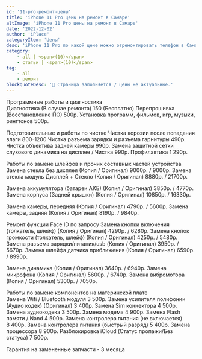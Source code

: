 ```yaml
---
id: '11-pro-ремонт-цены'
title: 'iPhone 11 Pro цены на ремонт в Самаре'
altImage: 'iPhone 11 Pro цены на ремонт в Самаре'
date: '2022-12-02'
author: 'iPlace'
categoryItem: 'Цены'
desc: 'iPhone 11 Pro по какой цене можно отремонтировать телефон в Самаре!'
category:
    - all | <span>(10)</span>
    - статьи | <span>(10)</span>
tag:
    - all
    - ремонт
blockquoteDesc: '🪫 Страница заполняется / цены не актуальные.'
---
```


Программные работы и диагностика	
Диагностика (В случае ремонта)	150 (Бесплатно)
Перепрошивка (Восстановление ПО)	500р.
Установка программ, фильмов, игр, музыки, рингтонов	500р.
	
Подготовительные и работы по чистке	
Чистка корозии после попадания влаги	800-1200
Чистка разъема зарядки и разъема гарнитуры	490р.
Чистка объектива задней камеры	990р.
Замена защитной сетки слухового динамика на дисплее / Чистка	990р.
Профилактика	1 290р.
	
Работы по замене шлейфов и прочих составных частей устройства	
Замена стекла без дисплея (Копия / Оригинал)	9000р. / 9000р.
Замена стекла модуль Дисплей + Стекло (Копия / Оригинал)	8880р. / 21700р.
	
Замена аккумулятора (батареи АКБ) (Копия / Оригинал)	3850р. / 4770р.
Замена корпуса (Задней крышки) (Копия / Оригинал)	10850р. / 16330р.
	
Замена камеры, передняя (Копия / Оригинал)	4790р. / 5600р.
Замена камеры, задняя (Копия / Оригинал)	8190р. / 9840р.
	
Ремонт функции Face ID	по запросу
Замена кнопки включения (толкатель, шлейф) (Копия / Оригинал)	4290р. / 6280р.
Замена кнопок громкости (толкатель, шлейф) (Копия / Оригинал)	4250р. / 5480р.
Замена разъема зарядки/питания/usb (Копия / Оригинал)	3950р. / 5670р.
Замена шлейфа датчика приближения (Копия / Оригинал)	6590р. / 8990р.
	
Замена динамика (Копия / Оригинал)	3640р. / 6940р.
Замена микрофона (Копия / Оригинал)	5600р. / 6740р.
Замена вибромотора (Копия / Оригинал)	5300р. / 7050р.
	
Работы по замене компонентов на материнской плате	
Замена Wifi / Bluetooth модуля	3 500р.
Замена усилителя полифонии (Аудио кодек) (Оригинал)	3 400р.
Замена Sim коннектора 	4 500р.
Замена аудиокодека 	3 500р.
Замена модема	4 900р.
Замена Flash памяти / Nand	4 500р.
Замена контролера питания (не включается)	8 400р.
Замена контролера питания (быстрый разряд)	5 400р.
Замена процессора	8 900р.
Разблокировка iCloud (Статус пропажи/Без статуса)	7 500р.
		
Гарантия на замененные запчасти - 3 месяца	